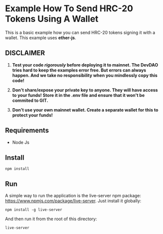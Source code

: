 # Example How To Send HRC-20 Tokens Using A Wallet

This is a basic example how you can send HRC-20 tokens signing it with a wallet.
This example uses **ether-js**.

##  DISCLAIMER
1. **Test your code _rigorously_ before deploying it to mainnet. The DevDAO tries hard to 
keep the examples error free. But errors can always happen. And we take no responsibility when you mindlessly copy this code!**

2. **Don't share/expose your private key to anyone. They will have access to your funds! Store it in the .env file and ensure that it won't be commited to GIT.**

3. **Don't use your own mainnet wallet. Create a separate wallet for this to protect your funds!**


## Requirements

+ Node Js

## Install

```
npm install
```


## Run

A simple way to run the application is the live-server npm package: https://www.npmjs.com/package/live-server.
Just install it globally:

```
npm install -g live-server
```

And then run it from the root of this directory:
```
live-server
```